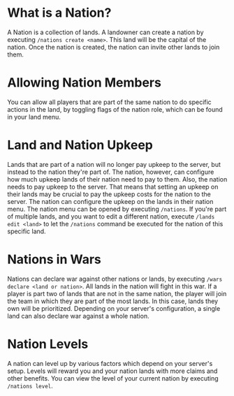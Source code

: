 # What is a Nation?
A Nation is a collection of lands. A landowner can create a nation by executing `/nations create <name>`. This land will be the capital of the nation. Once the nation is created, the nation can invite other lands to join them.

# Allowing Nation Members
You can allow all players that are part of the same nation to do specific actions in the land, by toggling flags of the nation role, which can be found in your land menu.

# Land and Nation Upkeep
Lands that are part of a nation will no longer pay upkeep to the server, but instead to the nation they're part of. The nation, however, can configure how much upkeep lands of their nation need to pay to them. Also, the nation needs to pay upkeep to the server. That means that setting an upkeep on their lands may be crucial to pay the upkeep costs for the nation to the server. The nation can configure the upkeep on the lands in their nation menu. The nation menu can be opened by executing `/nations`. If you're part of multiple lands, and you want to edit a different nation, execute `/lands edit <land>` to let the `/nations` command be executed for the nation of this specific land.

# Nations in Wars
Nations can declare war against other nations or lands, by executing `/wars declare <land or nation>`. All lands in the nation will fight in this war. If a player is part two of lands that are not in the same nation, the player will join the team in which they are part of the most lands. In this case, lands they own will be prioritized. Depending on your server's configuration, a single land can also declare war against a whole nation.

# Nation Levels
A nation can level up by various factors which depend on your server's setup. Levels will reward you and your nation lands with more claims and other benefits. You can view the level of your current nation by executing `/nations level`.
